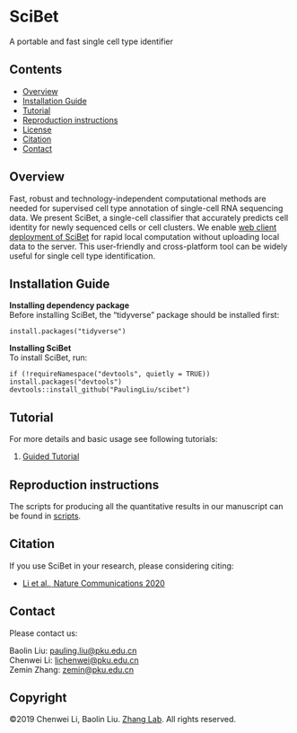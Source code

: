 # SciBet
A portable and fast single cell type identifier

## Contents

- [Overview](#overview)
- [Installation Guide](#installation-guide)
- [Tutorial](#tutorial)
- [Reproduction instructions](#Reproduction-instructions)
- [License](./LICENSE)
- [Citation](#citation)
- [Contact](#Contact)

## Overview
Fast, robust and technology-independent computational methods are needed for supervised cell type annotation of single-cell RNA sequencing data. We present SciBet, a single-cell classifier that accurately predicts cell identity for newly sequenced cells or cell clusters. We enable [web client deployment of SciBet](http://scibet.cancer-pku.cn/) for rapid local computation without uploading local data to the server. This user-friendly and cross-platform tool can be widely useful for single cell type identification.

## Installation Guide
**Installing dependency package**  
Before installing SciBet, the “tidyverse” package should be installed first:
```
install.packages("tidyverse")
```
**Installing SciBet**  
To install SciBet, run:
```
if (!requireNamespace("devtools", quietly = TRUE)) install.packages("devtools")
devtools::install_github("PaulingLiu/scibet")
```

## Tutorial
For more details and basic usage see following tutorials:
1.	[Guided Tutorial](http://scibet.cancer-pku.cn/document.html)

## Reproduction instructions
The scripts for producing all the quantitative results in our manuscript can be found in [scripts](./scripts).

## Citation
If you use SciBet in your research, please considering citing:
- [Li et al., Nature Communications 2020](https://www.nature.com/articles/s41467-020-15523-2)

## Contact
Please contact us:  

Baolin Liu: pauling.liu@pku.edu.cn  
Chenwei Li: lichenwei@pku.edu.cn  
Zemin Zhang: zemin@pku.edu.cn

## Copyright
©2019 Chenwei Li, Baolin Liu. [Zhang Lab](http://cancer-pku.cn/). All rights reserved.
